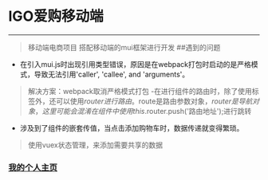 # IGO爱购移动端
******************************
> 移动端电商项目
> 搭配移动端的mui框架进行开发
##遇到的问题
- 在引入mui.js时出现引用类型错误，原因是在webpack打包时启动的是严格模式，导致无法引用'caller', 'callee', and 'arguments'。
>解决方案：webpack取消严格模式打包
-在进行组件的路由时，除了使用<router-link>标签外，还可以使用$router进行路由。$route是路由参数对象，$router是导航对象，这里可能会混淆
>在组件中使用 this.$router.push('路由地址');进行跳转
- 涉及到了组件的嵌套传值，当点击添加购物车时，数据传递就变得繁琐。
>使用vuex状态管理，来添加需要共享的数据
### [我的个人主页](http://www.lwysir.com./)